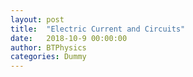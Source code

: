 ```yaml
---
layout: post
title:  "Electric Current and Circuits"
date:   2018-10-9 00:00:00
author: BTPhysics
categories: Dummy
---
```

